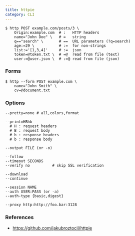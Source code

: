 ```yaml
---
title: httpie
category: CLI
---
```


    $ http POST example.com/posts/3 \
        Origin:example.com  # :   HTTP headers
        name="John Doe" \   # =   string
        q=="search" \       # ==  URL parameters (?q=search)
        age:=29 \           # :=  for non-strings
        list:='[1,3,4]'     # :=  json
        token=@token.txt \  # =@  read from file (text)
        user:=@user.json \  # :=@ read from file (json)

### Forms

    $ http --form POST example.com \
        name="John Smith" \
        cv=@document.txt

### Options

    --pretty=none # all,colors,format

    --print=HBhb
      # H : request headers
      # B : request body
      # h : response headers
      # b : response body

    --output FILE (or -o)

    --follow
    --timeout SECONDS
    --verify no          # skip SSL verification

    --download
    --continue

    --session NAME
    --auth USER:PASS (or -a)
    --auth-type {basic,digest}

    --proxy http:http://foo.bar:3128


### References

 * https://github.com/jakubroztocil/httpie
